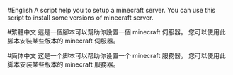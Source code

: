 #English
A script help you to setup a minecraft server.
You can use this script to install some versions of minecraft server.

#繁體中文
這是一個腳本可以幫助你設置一個 minecraft 伺服器。
您可以使用此腳本安裝某些版本的 minecraft 伺服器。

#简体中文
这是一个脚本可以帮助你设置一个 minecraft 服務器。
您可以使用此脚本安装某些版本的 minecraft 服務器。
